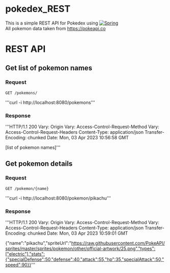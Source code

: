 # pokedex_REST
This is a simple REST API for Pokedex using [![Spring][Spring.js]][Spring-url]  
All pokemon data taken from https://pokeapi.co

# REST API

## Get list of pokemon names

### Request

`GET /pokemons/`

  '''curl -i http://localhost:8080/pokemons'''
  
### Response

  '''HTTP/1.1 200
  Vary: Origin
  Vary: Access-Control-Request-Method
  Vary: Access-Control-Request-Headers
  Content-Type: application/json
  Transfer-Encoding: chunked
  Date: Mon, 03 Apr 2023 10:56:58 GMT
  
  [list of pokemon names]'''
  
## Get pokemon details

### Request

`GET /pokemon/{name}`

  '''curl -i http://localhost:8080/pokemon/pikachu'''
  
### Response
  
'''HTTP/1.1 200
Vary: Origin
Vary: Access-Control-Request-Method
Vary: Access-Control-Request-Headers
Content-Type: application/json
Transfer-Encoding: chunked
Date: Mon, 03 Apr 2023 10:59:01 GMT

{"name":"pikachu","spriteUrl":"https://raw.githubusercontent.com/PokeAPI/sprites/master/sprites/pokemon/other/official-artwork/25.png","types":["electric"],"stats":{"specialDefense":50,"defense":40,"attack":55,"hp":35,"specialAttack":50,"speed":90}}'''

[Spring.js]: https://img.shields.io/badge/Spring-6DB33F?style=for-the-badge&logo=spring&logoColor=white
[Spring-url]: https://spring.io/
